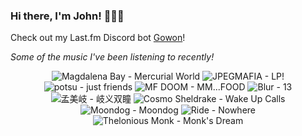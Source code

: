 ### Hi there, I'm John! 🏄🏻‍♂️

Check out my Last.fm Discord bot [Gowon](http://gowon.ca)!

_Some of the music I've been listening to recently!_


<!-- lastfm -->
<p align="center"><img src="https://lastfm.freetls.fastly.net/i/u/64s/c1b18f7dd5f2b262a96288bfa2330ad2.jpg" title="Magdalena Bay - Mercurial World"> <img src="https://lastfm.freetls.fastly.net/i/u/64s/824d6fe0b424b132b67dd6ab6ec0720a.png" title="JPEGMAFIA - LP!"> <img src="https://lastfm.freetls.fastly.net/i/u/64s/0bbecac8015fa2126223eaf6edd30f4a.jpg" title="potsu - just friends"> <img src="https://lastfm.freetls.fastly.net/i/u/64s/73b95651e23dd27638bed35eb12ccdd0.jpg" title="MF DOOM - MM...FOOD"> <img src="https://lastfm.freetls.fastly.net/i/u/64s/66c7fd2d2b6b4fb085b319eac325f73d.png" title="Blur - 13"> <img src="https://lastfm.freetls.fastly.net/i/u/64s/4d723eb37d6af75309a2a121043b7a68.jpg" title="孟美岐 - 岐义双瞳"> <img src="https://lastfm.freetls.fastly.net/i/u/64s/43fbbd29bb2855eedf71f436e6467ca2.jpg" title="Cosmo Sheldrake - Wake Up Calls"> <img src="https://lastfm.freetls.fastly.net/i/u/64s/8266f398f1e93c76321162be298280b3.jpg" title="Moondog - Moondog"> <img src="https://lastfm.freetls.fastly.net/i/u/64s/7fa3704f8a01668d07930823e6577b83.jpg" title="Ride - Nowhere"> <img src="https://lastfm.freetls.fastly.net/i/u/64s/7edc6992a6534ab4bc5367ba686f168b.jpg" title="Thelonious Monk - Monk's Dream"> </p>
